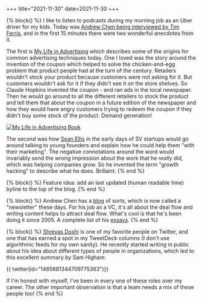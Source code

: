 +++
title="2021-11-30"
date=2021-11-30
+++

{% block() %}
I like to listen to podcasts during my morning job as an Uber driver for my
kids. Today was [Andrew Chen being interviewed by Tim
Ferris](https://tim.blog/2021/11/30/andrew-chen/), and in the first 15 minutes
there were two wonderful anecdotes from it.

The first is [My Life in
Advertising](https://www.amazon.com/Life-Advertising-Scientific-Classics-Library/dp/0844231010)
which describes some of the origins for common advertising techniques today.
One I loved was the story around the invention of the coupon which helped to
solve the chicken-and-egg problem that product people had at the turn of the
century. Retailers wouldn't stock your product because customers were not
asking for it. But customers wouldn't ask for it if they didn't see it on the
store shelves. So Claude Hopkins invented the coupon - and ran ads in the
local newspaper. Then he would go around to all the different retailers to
stock the product and tell them that about the coupon in a future edition of
the newspaper and how they would have angry customers trying to redeem the
coupon if they didn't buy some stock of the product. Demand generation!

[![My Life in Advertising Book](2021-11-30/2021-11-30-07-53-09.png)](https://www.amazon.com/Life-Advertising-Scientific-Classics-Library/dp/0844231010)

The second was how [Sean Ellis](https://www.linkedin.com/in/seanellis/) in the
early days of SV startups would go around talking to young founders and
explain how he could help them "with their marketing". The negative
connotations around the word would invariably send the wrong impression about
the work that he _really_ did, which was helping companies grow. So he
invented the term "growth hacking" to describe what he does. Brillaint.
{% end %}

{% block() %}
Feature idea: add an last updated (human readable time) byline to the top of
the blog.
{% end %}

{% block() %}
Andrew Chen has a [blog](https://andrewchen.com/) of sorts, which is now
called a "newsletter" these days. For his job as a VC, it's all about the deal
flow and writing content helps to attract deal flow. What's cool is that he's
been doing it since 2005. A complete list of his
[essays](https://andrewchen.com/list-of-essays/).
{% end %}

{% block() %}
[Shreyas Doshi](https://twitter.com/shreyas) is one of my favorite people on
Twitter, and one that has earned a spot in my TweetDeck columns (I don't use
algorithmic feeds for my own sanity). He recently started writing in public
about his idea about different types of people in organizations, which led to
this excellent summary by Sam Higham:

{{ twitter(id="1465681344709775363")}}

If I'm honest with myself, I've been in every one of these roles over my
career. The other important observation is that a team needs a mix of these
people too! 
{% end %}